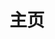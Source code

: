 ---
home: true
layout: BlogHome
icon: home
title: 主页
bgImage: /assets/images/ys/YaeMikoL.jpg
bgImageDark: /assets/images/ys/KamisatoAyakaLight.jpg
# 因为是 github 可能会加载比较慢，这里先用本地的
#heroImage: 'https://avatars.githubusercontent.com/u/46065167?v=4'
heroImage: /assets/images/avatar.jpg
heroAlt: Mango Crisp
heroText: Mango Crisp 的小破站
heroFullScreen: true
tagline: Know why,so you can know how.
projects:
  - icon: /logo.svg
    name: 个人博客
    desc: 个人博客（GitHub Pages）
    link: https://mangocrisp.github.io/
  - icon: /logo.svg
    name: 个人博客
    desc: 个人博客（GitLab Pages）
    link: https://mangocrisp.gitlab.io/
#footer: 自定义你的页脚文字
---